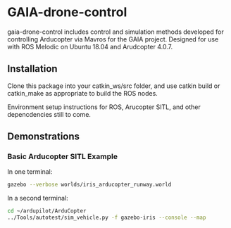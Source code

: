 # GAIA-drone-control

gaia-drone-control includes control and simulation methods developed for controlling Arducopter via Mavros for the GAIA project. Designed for use with ROS Melodic on Ubuntu 18.04 and Arudcopter 4.0.7.

## Installation

Clone this package into your catkin_ws/src folder, and use catkin build or catkin_make as appropriate to build the ROS nodes.

Environment setup instructions for ROS, Arucopter SITL, and other depencdencies still to come.

## Demonstrations


### Basic Arducopter SITL Example

In one terminal:
```bash
gazebo --verbose worlds/iris_arducopter_runway.world
```
In a second terminal:
```bash
cd ~/ardupilot/ArduCopter
../Tools/autotest/sim_vehicle.py -f gazebo-iris --console --map
```